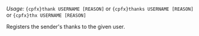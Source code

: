 *Usage:* `{cpfx}thank USERNAME [REASON]` or `{cpfx}thanks USERNAME [REASON]` or `{cpfx}thx USERNAME [REASON]`

Registers the sender's thanks to the given user.
